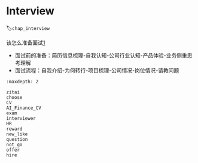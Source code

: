 # Interview
:label:`chap_interview`

该怎么准备面试[1]

- 面试前的准备：简历信息梳理-自我认知-公司行业认知-产品体验-业务侧重思考理解
- 面试流程：自我介绍-为何转行-项目梳理-公司情况-岗位情况-请教问题

```toc
:maxdepth: 2

zitai
choose
CV
AI_Finance_CV
exam
interviewer
HR
reward
new_like
question
not_go
offer
hire

```

[1]: https://zhuanlan.zhihu.com/p/60372396
